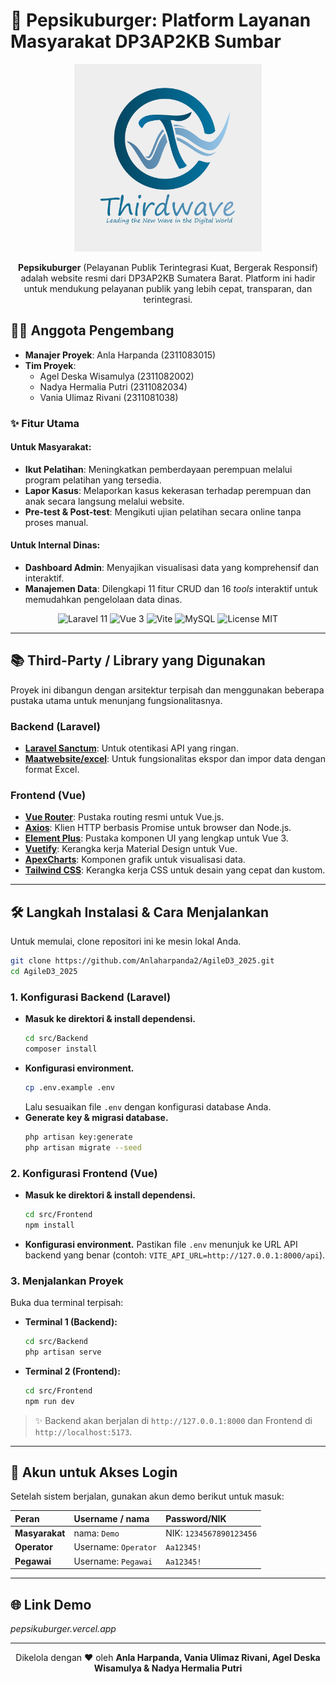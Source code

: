 # 🚀 Pepsikuburger: Platform Layanan Masyarakat DP3AP2KB Sumbar

<p align="center">
  <img src="assets/logo/logo.png" alt="Logo Pepsikuburger" width="300">
</p>

<p align="center">
  <b>Pepsikuburger</b> (Pelayanan Publik Terintegrasi Kuat, Bergerak Responsif) adalah website resmi dari DP3AP2KB Sumatera Barat. Platform ini hadir untuk mendukung pelayanan publik yang lebih cepat, transparan, dan terintegrasi.
</p>

## 👩‍💻 Anggota Pengembang

* **Manajer Proyek**: Anla Harpanda (2311083015)
* **Tim Proyek**:
    * Agel Deska Wisamulya (2311082002)
    * Nadya Hermalia Putri (2311082034)
    * Vania Ulimaz Rivani (2311081038)
### ✨ Fitur Utama

#### Untuk Masyarakat:
- **Ikut Pelatihan**: Meningkatkan pemberdayaan perempuan melalui program pelatihan yang tersedia.
- **Lapor Kasus**: Melaporkan kasus kekerasan terhadap perempuan dan anak secara langsung melalui website.
- **Pre-test & Post-test**: Mengikuti ujian pelatihan secara online tanpa proses manual.

#### Untuk Internal Dinas:
- **Dashboard Admin**: Menyajikan visualisasi data yang komprehensif dan interaktif.
- **Manajemen Data**: Dilengkapi 11 fitur CRUD dan 16 *tools* interaktif untuk memudahkan pengelolaan data dinas.

<p align="center">
  <img src="https://img.shields.io/badge/Laravel-11-FF2D20?style=for-the-badge&logo=laravel" alt="Laravel 11">
  <img src="https://img.shields.io/badge/Vue.js-3-4FC08D?style=for-the-badge&logo=vue.js" alt="Vue 3">
  <img src="https://img.shields.io/badge/Vite-B73BFE?style=for-the-badge&logo=vite" alt="Vite">
  <img src="https://img.shields.io/badge/MySQL-4479A1?style=for-the-badge&logo=mysql" alt="MySQL">
  <img src="https://img.shields.io/badge/License-MIT-yellow.svg?style=for-the-badge" alt="License MIT">
</p>

---

## 📚 Third-Party / Library yang Digunakan

Proyek ini dibangun dengan arsitektur terpisah dan menggunakan beberapa pustaka utama untuk menunjang fungsionalitasnya.

### Backend (Laravel)
- **[Laravel Sanctum](https://laravel.com/docs/11.x/sanctum)**: Untuk otentikasi API yang ringan.
- **[Maatwebsite/excel](https://docs.laravel-excel.com/3.1/getting-started/)**: Untuk fungsionalitas ekspor dan impor data dengan format Excel.

### Frontend (Vue)
- **[Vue Router](https://router.vuejs.org/)**: Pustaka routing resmi untuk Vue.js.
- **[Axios](https://axios-http.com/)**: Klien HTTP berbasis Promise untuk browser dan Node.js.
- **[Element Plus](https://element-plus.org/)**: Pustaka komponen UI yang lengkap untuk Vue 3.
- **[Vuetify](https://vuetifyjs.com/)**: Kerangka kerja Material Design untuk Vue.
- **[ApexCharts](https://apexcharts.com/)**: Komponen grafik untuk visualisasi data.
- **[Tailwind CSS](https://tailwindcss.com/)**: Kerangka kerja CSS untuk desain yang cepat dan kustom.

---

## 🛠️ Langkah Instalasi & Cara Menjalankan

Untuk memulai, clone repositori ini ke mesin lokal Anda.

```bash
git clone https://github.com/Anlaharpanda2/AgileD3_2025.git
cd AgileD3_2025
```

### 1. Konfigurasi Backend (Laravel)

- **Masuk ke direktori & install dependensi.**
  ```bash
  cd src/Backend
  composer install
  ```
- **Konfigurasi environment.**
  ```bash
  cp .env.example .env
  ```
  Lalu sesuaikan file `.env` dengan konfigurasi database Anda.
- **Generate key & migrasi database.**
  ```bash
  php artisan key:generate
  php artisan migrate --seed
  ```

### 2. Konfigurasi Frontend (Vue)

- **Masuk ke direktori & install dependensi.**
  ```bash
  cd src/Frontend
  npm install
  ```
- **Konfigurasi environment.** Pastikan file `.env` menunjuk ke URL API backend yang benar (contoh: `VITE_API_URL=http://127.0.0.1:8000/api`).

### 3. Menjalankan Proyek

Buka dua terminal terpisah:

- **Terminal 1 (Backend):**
  ```bash
  cd src/Backend
  php artisan serve
  ```
- **Terminal 2 (Frontend):**
  ```bash
  cd src/Frontend
  npm run dev
  ```

> ✨ Backend akan berjalan di `http://127.0.0.1:8000` dan Frontend di `http://localhost:5173`.

---

## 🔑 Akun untuk Akses Login

Setelah sistem berjalan, gunakan akun demo berikut untuk masuk:

| Peran       | Username / nama                | Password/NIK   |
| :---------- | :---------------------------- | :--------- |
| **Masyarakat** | nama: `Demo`        | NIK: `1234567890123456` |
| **Operator**  | Username: `Operator`          | `Aa12345!` |
| **Pegawai**   | Username: `Pegawai`           | `Aa12345!` |

---

## 🌐 Link Demo

*pepsikuburger.vercel.app*

---

<p align="center">
  Dikelola dengan ❤️ oleh <b>Anla Harpanda, Vania Ulimaz Rivani, Agel Deska Wisamulya & Nadya Hermalia Putri</b>
</p>